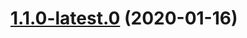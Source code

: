 # [1.1.0-latest.0](https://github.com/jingchaofang/fis3-parser-vue-loader/compare/v1.0.2...v1.1.0-latest.0) (2020-01-16)



